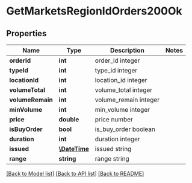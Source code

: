 # GetMarketsRegionIdOrders200Ok

## Properties
Name | Type | Description | Notes
------------ | ------------- | ------------- | -------------
**orderId** | **int** | order_id integer | 
**typeId** | **int** | type_id integer | 
**locationId** | **int** | location_id integer | 
**volumeTotal** | **int** | volume_total integer | 
**volumeRemain** | **int** | volume_remain integer | 
**minVolume** | **int** | min_volume integer | 
**price** | **double** | price number | 
**isBuyOrder** | **bool** | is_buy_order boolean | 
**duration** | **int** | duration integer | 
**issued** | [**\DateTime**](\DateTime.md) | issued string | 
**range** | **string** | range string | 

[[Back to Model list]](../README.md#documentation-for-models) [[Back to API list]](../README.md#documentation-for-api-endpoints) [[Back to README]](../README.md)


